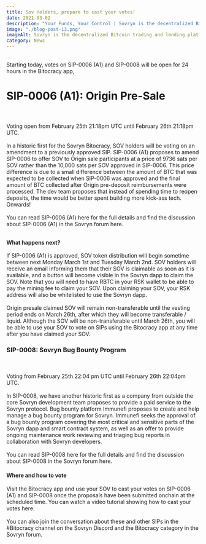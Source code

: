 ```yaml
---
title: Sov Holders, prepare to cast your votes!
date: 2021-03-02
description: "Your Funds, Your Control | Sovryn is the decentralized Bitcoin trading and lending platform"
image: "./blog-post-13.png"
imageAlt: Sovryn is the decentralized Bitcoin trading and lending platform.
category: News
---
```

<br />
Starting today, votes on SIP-0006 (A1) and SIP-0008 will be open for 24 hours in the Bitocracy app,
<br />

# SIP-0006 (A1): Origin Pre-Sale
<br /><br />
Voting open from February 25th 21:18pm UTC until February 26th 21:18pm UTC.
<br /><br />
In a historic first for the Sovryn Bitocracy, SOV holders will be voting on an amendment to a previously approved SIP. SIP-0006 (A1) proposes to amend SIP-0006 to offer SOV to Origin sale participants at a price of 9736 sats per SOV rather than the 10,000 sats per SOV approved in SIP-0006. This price difference is due to a small difference between the amount of BTC that was expected to be collected when SIP-0006 was approved and the final amount of BTC collected after Origin pre-deposit reimbursements were processed. The dev team proposes that instead of spending time to reopen deposits, the time would be better spent building more kick-ass tech. Onwards!
<br /><br />
You can read SIP-0006 (A1) here for the full details and find the discussion about SIP-0006 (A1) in the Sovryn forum here.
<br /><br />

**What happens next?**
<br /><br />
If SIP-0006 (A1) is approved, SOV token distribution will begin sometime between next Monday March 1st and Tuesday March 2nd. SOV holders will receive an email informing them that their SOV is claimable as soon as it is available, and a button will become visible in the Sovryn dapp to claim the SOV. Note that you will need to have RBTC in your RSK wallet to be able to pay the mining fee to claim your SOV. Upon claiming your SOV, your RSK address will also be whitelisted to use the Sovryn dapp.
<br /><br />
Origin presale claimed SOV will remain non-transferable until the vesting period ends on March 26th, after which they will become transferable / liquid. Although the SOV will be non-transferable until March 26th, you will be able to use your SOV to vote on SIPs using the Bitocracy app at any time after you have claimed your SOV.
<br />
### SIP-0008: Sovryn Bug Bounty Program
<br /><br />
Voting from February 25th 22:04 pm UTC until February 26th 22:04pm UTC.
<br /><br />
In SIP-0008, we have another historic first as a company from outside the core Sovryn development team proposes to provide a paid service to the Sovryn protocol. Bug bounty platform Immunefi proposes to create and help manage a bug bounty program for Sovryn. Immunefi seeks the approval of a bug bounty program covering the most critical and sensitive parts of the Sovryn dapp and smart contract system, as well as an offer to provide ongoing maintenance work reviewing and triaging bug reports in collaboration with Sovryn developers.
<br /><br />
You can read SIP-0008 here for the full details and find the discussion about SIP-0008 in the Sovryn forum here.

#### Where and how to vote

Visit the Bitocracy app and use your SOV to cast your votes on SIP-0006 (A1) and SIP-0008 once the proposals have been submitted onchain at the scheduled time. You can watch a video tutorial showing how to cast your votes here.
<br /><br />
You can also join the conversation about these and other SIPs in the #Bitocracy channel on the Sovryn Discord and the Bitocracy category in the Sovryn forum.